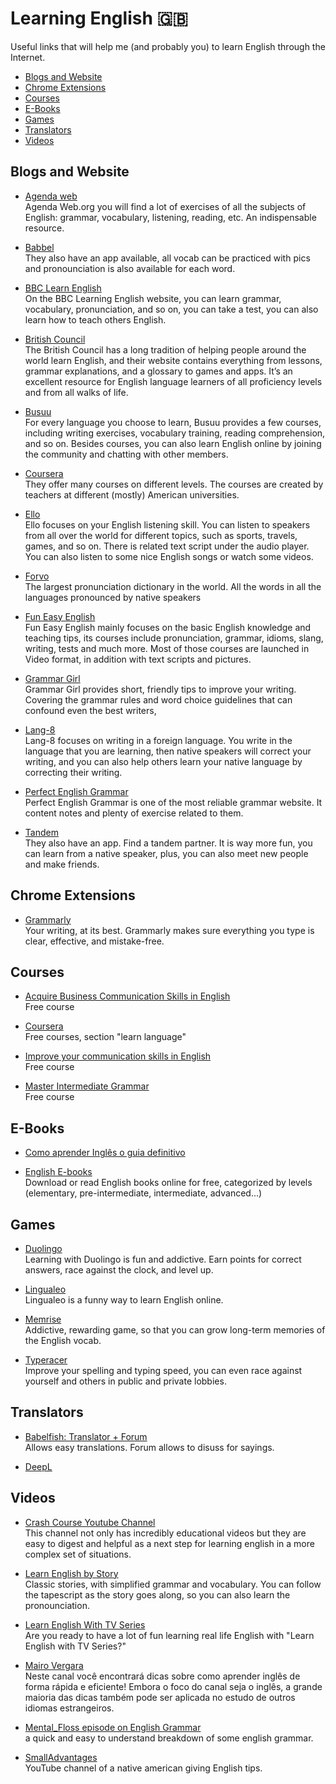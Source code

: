 
# Learning English :uk:
Useful links that will help me (and probably you) to learn English through the Internet.

* [Blogs and Website](#blogs-and-website)
* [Chrome Extensions](#chrome-extensions)
* [Courses](#courses)
* [E-Books](#e-books)
* [Games](#games)
* [Translators](#translators)
* [Videos](#videos)

## Blogs and Website

* [Agenda web](https://agendaweb.org/) <br/>
Agenda Web.org you will find a lot of exercises of all the subjects of English: grammar, vocabulary, listening, reading, etc. An indispensable resource.

* [Babbel](https://babbel.com/) <br/>
They also have an app available, all vocab can be practiced with pics and pronounciation is also available for each word.

* [BBC Learn English](http://www.bbc.co.uk/learningenglish/) <br/>
On the BBC Learning English website, you can learn grammar, vocabulary, pronunciation, and so on, you can take a test, you can also learn how to teach others English.

* [British Council](https://learnenglish.britishcouncil.org/en/quick-grammar) <br/>
The British Council has a long tradition of helping people around the world learn English, and their website contains everything from lessons, grammar explanations, and a glossary to games and apps. It’s an excellent resource for English language learners of all proficiency levels and from all walks of life.

* [Busuu](https://www.busuu.com/en) <br/>
For every language you choose to learn, Busuu provides a few courses, including writing exercises, vocabulary training, reading comprehension, and so on. Besides courses, you can also learn English online by joining the community and chatting with other members.

* [Coursera](https://www.coursera.org/browse/language-learning/learning-english?languages=en) <br/>
They offer many courses on different levels. The courses are created by teachers at different (mostly) American universities.  

* [Ello](http://www.elllo.org/) <br/>
Ello focuses on your English listening skill. You can listen to speakers from all over the world for different topics, such as sports, travels, games, and so on. There is related text script under the audio player. You can also listen to some nice English songs or watch some videos.

* [Forvo](https://forvo.com/) <br/>
The largest pronunciation dictionary in the world. All the words in all the languages pronounced by native speakers

* [Fun Easy English](http://funeasyenglish.com/) <br/>
Fun Easy English mainly focuses on the basic English knowledge and teaching tips, its courses include pronunciation, grammar, idioms, slang, writing, tests and much more. Most of those courses are launched in Video format, in addition with text scripts and pictures.

* [Grammar Girl](http://www.quickanddirtytips.com/grammar-girl) <br/>
Grammar Girl provides short, friendly tips to improve your writing. Covering the grammar rules and word choice guidelines that can confound even the best writers,

* [Lang-8](http://lang-8.com/) <br/>
Lang-8 focuses on writing in a foreign language. You write in the language that you are learning, then native speakers will correct your writing, and you can also help others learn your native language by correcting their writing.

* [Perfect English Grammar](http://www.perfect-english-grammar.com/) <br/>
Perfect English Grammar is one of the most reliable grammar website. It content notes and plenty of exercise related to them.

* [Tandem](https://www.tandem.net/learn-english-online/) <br/>
They also have an app. Find a tandem partner. It is way more fun, you can learn from a native speaker, plus, you can also meet new people and make friends.

## Chrome Extensions

* [Grammarly](https://www.grammarly.com/) <br/>
Your writing, at its best. Grammarly makes sure everything you type is clear, effective, and mistake-free.

## Courses

* [Acquire Business Communication Skills in English](https://es.coursera.org/specializations/ingles-empresarial) <br/>
Free course

* [Coursera](https://es.coursera.org/) <br/>
Free courses, section "learn language"

* [Improve your communication skills in English](https://es.coursera.org/specializations/improve-english) <br/>
Free course

* [Master Intermediate Grammar](https://es.coursera.org/specializations/intermediate-grammar) <br/>
Free course

## E-Books

* [Como aprender Inglês o guia definitivo](http://www.mairovergara.com/adw-ebook-single-search/?utm_source=adwords&utm_campaign=adw-ebook&utm_medium=search&utm_term=%22como%20aprender%20ingles%20o%20guia%20definitivo%22&gclid=EAIaIQobChMIufmbrPqh1QIVAwaRCh1YTA-YEAAYASAAEgJDhvD_BwE#hero)

* [English E-books](http://english-e-books.net/) <br/>
Download or read English books online for free, categorized by levels (elementary, pre-intermediate, intermediate, advanced...)

## Games

* [Duolingo](https://www.duolingo.com/) <br/>
Learning with Duolingo is fun and addictive. Earn points for correct answers, race against the clock, and level up.

* [Lingualeo](https://lingualeo.com/) <br />
Lingualeo is a funny way to learn English online.

* [Memrise](https://www.memrise.com/) <br>
Addictive, rewarding game, so that you can grow long-term memories of the English vocab.

* [Typeracer](http://play.typeracer.com) <br/>
Improve your spelling and typing speed, you can even race against yourself and others in public and private lobbies.

## Translators

* [Babelfish: Translator + Forum](https://www.babelfish.com/) <br/>
Allows easy translations. Forum allows to disuss for sayings.

* [DeepL](https://www.deepl.com/)

## Videos

* [Crash Course Youtube Channel](https://www.youtube.com/user/crashcourse) <br/>
This channel not only has incredibly educational videos but they are easy to digest and helpful as a next step for learning english in a more complex set of situations.

* [Learn English by Story](https://www.youtube.com/watch?v=RyzXyddkNag) <br/>
Classic stories, with simplified grammar and vocabulary. You can follow the tapescript as the story goes along, so you can also learn the pronounciation.

* [Learn English With TV Series](https://www.youtube.com/channel/UCKgpamMlm872zkGDcBJHYDg) <br/>
Are you ready to have a lot of fun learning real life English with "Learn English with TV Series?"

* [Mairo Vergara](https://www.youtube.com/user/MairoVergara) <br/>
Neste canal você encontrará dicas sobre como aprender inglês de forma rápida e eficiente! Embora o foco do canal seja o inglês, a grande maioria das dicas também pode ser aplicada no estudo de outros idiomas estrangeiros.

* [Mental_Floss episode on English Grammar](https://youtu.be/QEBOYOlROU8) <br/>
a quick and easy to understand breakdown of some english grammar.

* [SmallAdvantages](https://www.youtube.com/channel/UCskEPRzGlsYHs_a5SJyCXag) <br/>
YouTube channel of a native american giving English tips.